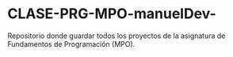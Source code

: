 # CLASE-PRG-MPO-manuelDev-

Repositorio donde guardar todos los proyectos de la asignatura de Fundamentos de Programación (MPO).

